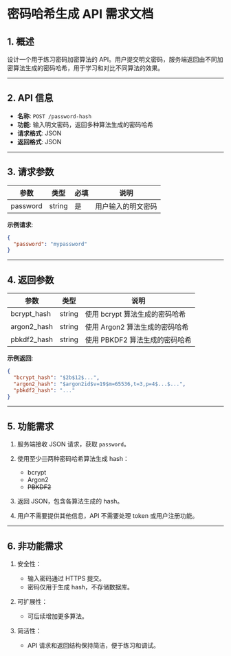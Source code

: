 # 密码哈希生成 API 需求文档

## 1. 概述

设计一个用于练习密码加密算法的 API。用户提交明文密码，服务端返回由不同加密算法生成的密码哈希，用于学习和对比不同算法的效果。

---

## 2. API 信息

* **名称**: `POST /password-hash`
* **功能**: 输入明文密码，返回多种算法生成的密码哈希
* **请求格式**: JSON
* **返回格式**: JSON

---

## 3. 请求参数

| 参数       | 类型     | 必填 | 说明        |
| -------- | ------ | -- | --------- |
| password | string | 是  | 用户输入的明文密码 |

**示例请求**:

```json
{
  "password": "mypassword"
}
```

---

## 4. 返回参数

| 参数           | 类型     | 说明                  |
| ------------ | ------ | ------------------- |
| bcrypt\_hash | string | 使用 bcrypt 算法生成的密码哈希 |
| argon2\_hash | string | 使用 Argon2 算法生成的密码哈希 |
| pbkdf2\_hash | string | 使用 PBKDF2 算法生成的密码哈希 |

**示例返回**:

```json
{
  "bcrypt_hash": "$2b$12$...",
  "argon2_hash": "$argon2id$v=19$m=65536,t=3,p=4$...$...",
  "pbkdf2_hash": "..."
}
```

---

## 5. 功能需求

1. 服务端接收 JSON 请求，获取 `password`。
2. 使用至少<del>三</del>两种密码哈希算法生成 hash：

   * bcrypt
   * Argon2
   * <del>PBKDF2</del>
3. 返回 JSON，包含各算法生成的 hash。
4. 用户不需要提供其他信息，API 不需要处理 token 或用户注册功能。

---

## 6. 非功能需求

1. 安全性：

   * 输入密码通过 HTTPS 提交。
   * 密码仅用于生成 hash，不存储数据库。
2. 可扩展性：

   * 可后续增加更多算法。
3. 简洁性：

   * API 请求和返回结构保持简洁，便于练习和调试。
